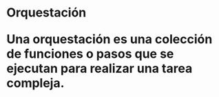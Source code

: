 <h1>Orquestación 

Una orquestación es una colección de funciones o pasos que se ejecutan para realizar una tarea compleja.
